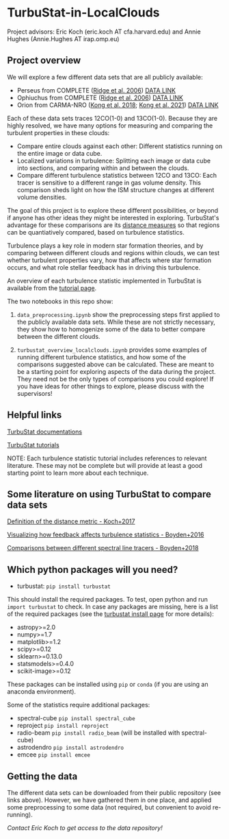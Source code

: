 # TurbuStat-in-LocalClouds

Project advisors: Eric Koch (eric.koch AT cfa.harvard.edu) and Annie Hughes (Annie.Hughes AT irap.omp.eu)

## Project overview ##

We will explore a few different data sets that are all publicly available:

* Perseus from COMPLETE ([Ridge et al. 2006](https://ui.adsabs.harvard.edu/abs/2006AJ....131.2921R/abstract)) [DATA LINK](https://lweb.cfa.harvard.edu/COMPLETE/data_html_pages/FCRAO.html)
* Ophiuchus from COMPLETE ([Ridge et al. 2006](https://ui.adsabs.harvard.edu/abs/2006AJ....131.2921R/abstract)) [DATA LINK](https://lweb.cfa.harvard.edu/COMPLETE/data_html_pages/FCRAO.html)
* Orion from CARMA-NRO ([Kong et al. 2018](https://ui.adsabs.harvard.edu/abs/2018ApJS..236...25K/abstract); [Kong et al. 2021](https://ui.adsabs.harvard.edu/abs/2021RNAAS...5...55K/abstract)) [DATA LINK](https://dataverse.harvard.edu/dataset.xhtml?persistentId=doi:10.7910/DVN/6Q26PN)

Each of these data sets traces 12CO(1-0) and 13CO(1-0). Because they are highly resolved, we have many options for measuring and comparing the turbulent properties in these clouds:

* Compare entire clouds against each other: Different statistics running on the entire image or data cube.
* Localized variations in turbulence: Splitting each image or data cube into sections, and comparing within and between the clouds.
* Compare different turbulence statistics between 12CO and 13CO: Each tracer is sensitive to a different range in gas volume density. This comparison sheds light on how the ISM structure changes at different volume densities.

The goal of this project is to explore these different possibilities, or beyond if anyone has other ideas they might be interested in exploring. TurbuStat's advantage for these comparisons are its [distance measures](https://turbustat.readthedocs.io/en/latest/tutorials/metrics/running_metrics.html#runmetrics) so that regions can be quantiatively compared, based on turbulence statistics.

Turbulence plays a key role in modern star formation theories, and by comparing between different clouds and regions within clouds, we can test whether turbulent properties vary, how that affects where star formation occurs, and what role stellar feedback has in driving this turbulence.

An overview of each turbulence statistic implemented in TurbuStat is available from the [tutorial page](https://turbustat.readthedocs.io/en/latest/tutorials/index.html).

The two notebooks in this repo show:

1. `data_preprocessing.ipynb` show the preprocessing steps first applied to the publicly available data sets. While these are not strictly necessary, they show how to homogenize some of the data to better compare between the different clouds.

2. `turbustat_overview_localclouds.ipynb` provides some examples of running different turbulence statistics, and how some of the comparisons suggested above can be calculated. These are meant to be a starting point for exploring aspects of the data during the project. They need not be the only types of comparisons you could explore! If you have ideas for other things to explore, please discuss with the supervisors!

## Helpful links ##

[TurbuStat documentations](https://turbustat.readthedocs.io/en/latest/index.html)

[TurbuStat tutorials](https://turbustat.readthedocs.io/en/latest/tutorials/index.html)

NOTE: Each turbulence statistic tutorial includes references to relevant literature. These may not be complete but will provide at least a good starting point to learn more about each technique.

## Some literature on using TurbuStat to compare data sets ##

[Definition of the distance metric - Koch+2017](https://ui.adsabs.harvard.edu/abs/2017MNRAS.471.1506K/abstract)

[Visualizing how feedback affects turbulence statistics - Boyden+2016](https://ui.adsabs.harvard.edu/abs/2016ApJ...833..233B/abstract)

[Comparisons between different spectral line tracers - Boyden+2018](https://ui.adsabs.harvard.edu/abs/2018ApJ...860..157B/abstract)

## Which python packages will you need? ##

* turbustat: `pip install turbustat`

This should install the required packages. To test, open python and run `import turbustat` to check. In case any packages are missing, here is a list of the required packages (see the [turbustat install page](https://turbustat.readthedocs.io/en/latest/install.html) for more details):

* astropy>=2.0
* numpy>=1.7
* matplotlib>=1.2
* scipy>=0.12
* sklearn>=0.13.0
* statsmodels>=0.4.0
* scikit-image>=0.12

These packages can be installed using `pip` or `conda` (if you are using an anaconda environment).

Some of the statistics require additional packages:

* spectral-cube `pip install spectral_cube`
* reproject `pip install reproject`
* radio-beam `pip install radio_beam` (will be installed with spectral-cube)
* astrodendro `pip install astrodendro`
* emcee `pip install emcee`

## Getting the data ##

The different data sets can be downloaded from their public repository (see links above). However, we have gathered them in one place, and applied some preprocessing to some data (not required, but convenient to avoid re-running).

*Contact Eric Koch to get access to the data repository!*
